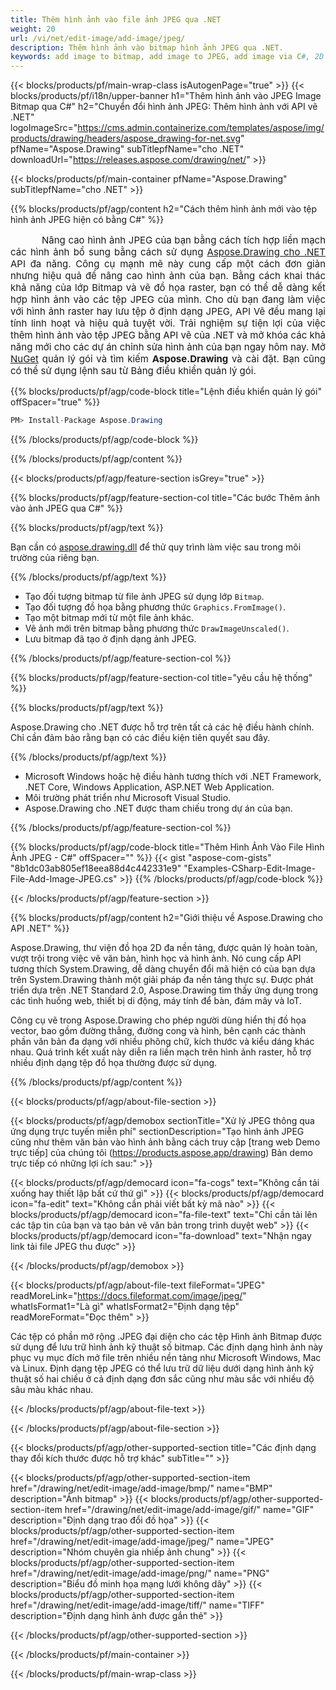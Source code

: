 ```yaml
---
title: Thêm hình ảnh vào file ảnh JPEG qua .NET
weight: 20
url: /vi/net/edit-image/add-image/jpeg/
description: Thêm hình ảnh vào bitmap hình ảnh JPEG qua .NET.
keywords: add image to bitmap, add image to JPEG, add image via C#, 2D graphics, drawing API, edit bitmap C#, Drawing cho .NET, save bitmap, save JPEG image, cross-platform 2D graphic library, Bitmap class, raster graphics drawing, draw image, rendering raster images, JPEG image file
---
```


{{< blocks/products/pf/main-wrap-class isAutogenPage="true" >}}
{{< blocks/products/pf/i18n/upper-banner h1="Thêm hình ảnh vào JPEG Image Bitmap qua C#" h2="Chuyển đổi hình ảnh JPEG: Thêm hình ảnh với API vẽ .NET" logoImageSrc="https://cms.admin.containerize.com/templates/aspose/img/products/drawing/headers/aspose_drawing-for-net.svg" pfName="Aspose.Drawing" subTitlepfName="cho .NET" downloadUrl="https://releases.aspose.com/drawing/net/" >}}

{{< blocks/products/pf/main-container pfName="Aspose.Drawing" subTitlepfName="cho .NET" >}}


{{% blocks/products/pf/agp/content h2="Cách thêm hình ảnh mới vào tệp hình ảnh JPEG hiện có bằng C#" %}}

<p align="justify" style="text-indent:50px;font-size:15px;">
Nâng cao hình ảnh JPEG của bạn bằng cách tích hợp liền mạch các hình ảnh bổ sung bằng cách sử dụng <a href="https://products.aspose.com/drawing/net">Aspose.Drawing cho .NET</a> API đa năng. Công cụ mạnh mẽ này cung cấp một cách đơn giản nhưng hiệu quả để nâng cao hình ảnh của bạn. Bằng cách khai thác khả năng của lớp Bitmap và vẽ đồ họa raster, bạn có thể dễ dàng kết hợp hình ảnh vào các tệp JPEG của mình. Cho dù bạn đang làm việc với hình ảnh raster hay lưu tệp ở định dạng JPEG, API Vẽ đều mang lại tính linh hoạt và hiệu quả tuyệt vời. Trải nghiệm sự tiện lợi của việc thêm hình ảnh vào tệp JPEG bằng API vẽ của .NET và mở khóa các khả năng mới cho các dự án chỉnh sửa hình ảnh của bạn ngay hôm nay. Mở <a href="https://www.nuget.org/packages/aspose.drawing">NuGet</a> quản lý gói và tìm kiếm <b>Aspose.Drawing</b> và cài đặt. Bạn cũng có thể sử dụng lệnh sau từ Bảng điều khiển quản lý gói.</p>

{{% blocks/products/pf/agp/code-block title="Lệnh điều khiển quản lý gói" offSpacer="true" %}}
```cs
PM> Install-Package Aspose.Drawing
```
{{% /blocks/products/pf/agp/code-block %}}

{{% /blocks/products/pf/agp/content %}}


{{< blocks/products/pf/agp/feature-section isGrey="true" >}}

{{% blocks/products/pf/agp/feature-section-col title="Các bước Thêm ảnh vào ảnh JPEG qua C#" %}}

{{% blocks/products/pf/agp/text %}}

Bạn cần có [aspose.drawing.dll](https://downloads.aspose.com/drawing/net) để thử quy trình làm việc sau trong môi trường của riêng bạn.

{{% /blocks/products/pf/agp/text %}}

+ Tạo đối tượng bitmap từ file ảnh JPEG sử dụng lớp `Bitmap`.
+ Tạo đối tượng đồ họa bằng phương thức `Graphics.FromImage()`.
+ Tạo một bitmap mới từ một file ảnh khác.
+ Vẽ ảnh mới trên bitmap bằng phương thức `DrawImageUnscaled()`.
+ Lưu bitmap đã tạo ở định dạng ảnh JPEG.

{{% /blocks/products/pf/agp/feature-section-col %}}

{{% blocks/products/pf/agp/feature-section-col title="yêu cầu hệ thống" %}}

{{% blocks/products/pf/agp/text %}}

Aspose.Drawing cho .NET được hỗ trợ trên tất cả các hệ điều hành chính. Chỉ cần đảm bảo rằng bạn có các điều kiện tiên quyết sau đây.

{{% /blocks/products/pf/agp/text %}}

- Microsoft Windows hoặc hệ điều hành tương thích với .NET Framework, .NET Core, Windows Application, ASP.NET Web Application.
- Môi trường phát triển như Microsoft Visual Studio.
- Aspose.Drawing cho .NET được tham chiếu trong dự án của bạn.

{{% /blocks/products/pf/agp/feature-section-col %}}

{{% blocks/products/pf/agp/code-block title="Thêm Hình Ảnh Vào File Hình Ảnh JPEG - C#" offSpacer="" %}}
{{< gist "aspose-com-gists" "8b1dc03ab805ef18eea88d4c442331e9" "Examples-CSharp-Edit-Image-File-Add-Image-JPEG.cs" >}}
{{% /blocks/products/pf/agp/code-block %}}

{{< /blocks/products/pf/agp/feature-section >}}


<!-- aboutfile Starts -->

{{% blocks/products/pf/agp/content h2="Giới thiệu về Aspose.Drawing cho API .NET" %}}

Aspose.Drawing, thư viện đồ họa 2D đa nền tảng, được quản lý hoàn toàn, vượt trội trong việc vẽ văn bản, hình học và hình ảnh. Nó cung cấp API tương thích System.Drawing, dễ dàng chuyển đổi mã hiện có của bạn dựa trên System.Drawing thành một giải pháp đa nền tảng thực sự. Được phát triển dựa trên .NET Standard 2.0, Aspose.Drawing tìm thấy ứng dụng trong các tình huống web, thiết bị di động, máy tính để bàn, đám mây và IoT.

Công cụ vẽ trong Aspose.Drawing cho phép người dùng hiển thị đồ họa vector, bao gồm đường thẳng, đường cong và hình, bên cạnh các thành phần văn bản đa dạng với nhiều phông chữ, kích thước và kiểu dáng khác nhau. Quá trình kết xuất này diễn ra liền mạch trên hình ảnh raster, hỗ trợ nhiều định dạng tệp đồ họa thường được sử dụng.

{{% /blocks/products/pf/agp/content %}}


{{< blocks/products/pf/agp/about-file-section >}}

{{< blocks/products/pf/agp/demobox sectionTitle="Xử lý JPEG thông qua ứng dụng trực tuyến miễn phí" sectionDescription="Tạo hình ảnh JPEG cũng như thêm văn bản vào hình ảnh bằng cách truy cập [trang web Demo trực tiếp] của chúng tôi (https://products.aspose.app/drawing) Bản demo trực tiếp có những lợi ích sau:" >}}

{{< blocks/products/pf/agp/democard icon="fa-cogs" text="Không cần tải xuống hay thiết lập bất cứ thứ gì" >}}
{{< blocks/products/pf/agp/democard icon="fa-edit" text="Không cần phải viết bất kỳ mã nào" >}}
{{< blocks/products/pf/agp/democard icon="fa-file-text" text="Chỉ cần tải lên các tập tin của bạn và tạo bản vẽ văn bản trong trình duyệt web" >}}
{{< blocks/products/pf/agp/democard icon="fa-download" text="Nhận ngay link tải file JPEG thu được" >}}

{{< /blocks/products/pf/agp/demobox >}}

{{< blocks/products/pf/agp/about-file-text fileFormat="JPEG" readMoreLink="https://docs.fileformat.com/image/jpeg/" whatIsFormat1="Là gì" whatIsFormat2="Định dạng tệp" readMoreFormat="Đọc thêm" >}}

Các tệp có phần mở rộng .JPEG đại diện cho các tệp Hình ảnh Bitmap được sử dụng để lưu trữ hình ảnh kỹ thuật số bitmap. Các định dạng hình ảnh này phục vụ mục đích mở file trên nhiều nền tảng như Microsoft Windows, Mac và Linux. Định dạng tệp JPEG có thể lưu trữ dữ liệu dưới dạng hình ảnh kỹ thuật số hai chiều ở cả định dạng đơn sắc cũng như màu sắc với nhiều độ sâu màu khác nhau.

{{< /blocks/products/pf/agp/about-file-text >}}

{{< /blocks/products/pf/agp/about-file-section >}}

<!-- aboutfile Ends -->


{{< blocks/products/pf/agp/other-supported-section title="Các định dạng thay đổi kích thước được hỗ trợ khác" subTitle="" >}}

{{< blocks/products/pf/agp/other-supported-section-item href="/drawing/net/edit-image/add-image/bmp/" name="BMP" description="Ảnh bitmap" >}}
{{< blocks/products/pf/agp/other-supported-section-item href="/drawing/net/edit-image/add-image/gif/" name="GIF" description="Định dạng trao đổi đồ họa" >}}
{{< blocks/products/pf/agp/other-supported-section-item href="/drawing/net/edit-image/add-image/jpeg/" name="JPEG" description="Nhóm chuyên gia nhiếp ảnh chung" >}}
{{< blocks/products/pf/agp/other-supported-section-item href="/drawing/net/edit-image/add-image/png/" name="PNG" description="Biểu đồ minh họa mạng lưới không dây" >}}
{{< blocks/products/pf/agp/other-supported-section-item href="/drawing/net/edit-image/add-image/tiff/" name="TIFF" description="Định dạng hình ảnh được gắn thẻ" >}}

{{< /blocks/products/pf/agp/other-supported-section >}}

{{< /blocks/products/pf/main-container >}}

{{< /blocks/products/pf/main-wrap-class >}}
